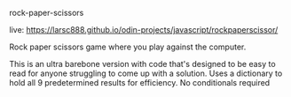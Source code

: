rock-paper-scissors

live: https://larsc888.github.io/odin-projects/javascript/rockpaperscissor/

Rock paper scissors game where you play against the computer.

This is an ultra barebone version with code that's designed to be easy to read for anyone struggling to come up with a solution.
Uses a dictionary to hold all 9 predetermined results for efficiency.  No conditionals required